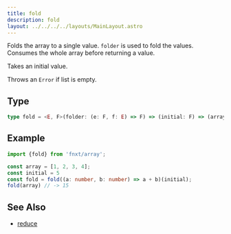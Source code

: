 ```yaml
---
title: fold
description: fold
layout: ../../../../layouts/MainLayout.astro
---
```


Folds the array to a single value. `folder` is used to fold the values.
Consumes the whole array before returning a value.

Takes an initial value.

Throws an `Error` if list is empty.

## Type

```ts
type fold = <E, F>(folder: (e: F, f: E) => F) => (initial: F) => (array: Array<E>) => F
```

## Example

```ts
import {fold} from 'fnxt/array';

const array = [1, 2, 3, 4];
const initial = 5
const fold = fold((a: number, b: number) => a + b)(initial);
fold(array) // -> 15
```


## See Also
- [reduce](./reduce)